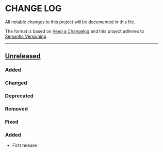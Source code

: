 # CHANGE LOG
All notable changes to this project will be documented in this file.

The format is based on [Keep a Changelog](http://keepachangelog.com/)
and this project adheres to [Semantic Versioning](http://semver.org/).

----
## [Unreleased]

### Added

### Changed

### Deprecated

### Removed

### Fixed

### Added

* First release

<!-- Releases -->
[Unreleased]: https://github.com/cucumber/cucumber/compare/json-to-messages/v1.0.0...master
